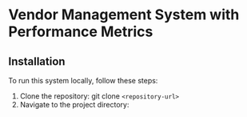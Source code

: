 # Vendor Management System with Performance Metrics

## Installation

To run this system locally, follow these steps:

1. Clone the repository:
   git clone `<repository-url>`
2. Navigate to the project directory:
